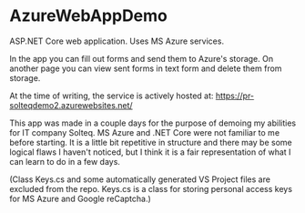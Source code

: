# AzureWebAppDemo
ASP.NET Core web application. Uses MS Azure services.

In the app you can fill out forms and send them to Azure's storage. On another page you can view sent forms in text form and delete them from storage.

At the time of writing, the service is actively hosted at:
https://pr-solteqdemo2.azurewebsites.net/

This app was made in a couple days for the purpose of demoing my abilities for IT company Solteq. MS Azure and .NET Core were not familiar to me before starting. It is a little bit repetitive in structure and there may be some logical flaws I haven't noticed, but I think it is a fair representation of what I can learn to do in a few days.

(Class Keys.cs and some automatically generated VS Project files are excluded from the repo. Keys.cs is a class for storing personal access keys for MS Azure and Google reCaptcha.)
